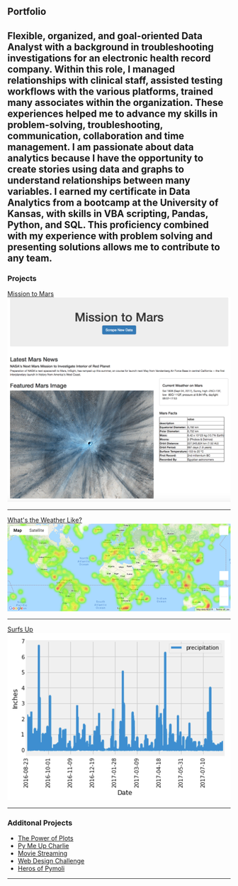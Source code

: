 ## Portfolio
Flexible, organized, and goal-oriented Data Analyst with a background in troubleshooting investigations for an electronic health record company.  Within this role, I managed relationships with clinical staff, assisted testing workflows with the various platforms, trained many associates within the organization.  These experiences helped me to advance my skills in problem-solving, troubleshooting, communication, collaboration and time management. 
I am passionate about data analytics because I have the opportunity to create stories using data and graphs to understand relationships between many variables. I earned my certificate in Data Analytics from a bootcamp at the University of Kansas, with skills in VBA scripting, Pandas, Python, and SQL.  This proficiency combined with my experience with problem solving and presenting solutions allows me to contribute to any team.
---

### Projects 

[Mission to Mars](https://github.com/tchhabs/Mission-to-Mars)
<img src="images/Mars image.png?raw=true"/>

---
[What's the Weather Like?](https://github.com/tchhabs/What-is-the-Weather-Like)
<img src="images/heatmap.png?raw=true"/>

---
[Surfs Up](https://github.com/tchhabs/Surfs-Up)
<img src="images/precipitation.png?raw=true"/>

---

### Additonal Projects

- [The Power of Plots](https://github.com/tchhabs/The-Power-of-Plots )
- [Py Me Up Charlie](https://github.com/tchhabs/Py-Me-Up-Charlie)
- [Movie Streaming](https://github.com/tchhabs/Movie-Streaming)
- [Web Design Challenge](https://github.com/tchhabs/Web-Design-Challenge)
- [Heros of Pymoli](https://github.com/tchhabs/Heroes-of-Pymoli)

---




